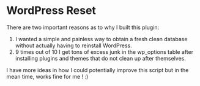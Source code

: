 # WordPress Reset

There are two important reasons as to why I built this plugin:

1. I wanted a simple and painless way to obtain a fresh clean database without actually having to reinstall WordPress.
2. 9 times out of 10 I get tons of excess junk in the wp_options table after installing plugins and themes that do not clean up after themselves.

I have more ideas in how I could potentially improve this script but in the mean time, works fine for me ! :)